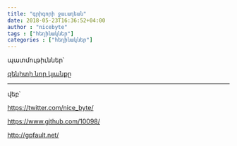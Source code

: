 ```yaml
---
title: "գրիգորի ջաւադեան"
date: 2018-05-23T16:36:52+04:00
author : "nicebyte"
tags : ["հեղինակներ"]
categories : ["հեղինակներ"]
---
```


պատմութիւններ՝

[զենիտի նոր կյանքը](/posts/new_life_of_the_zenit/)





_______
վեբ՝

https://twitter.com/nice_byte/

https://www.github.com/10098/

http://gpfault.net/

